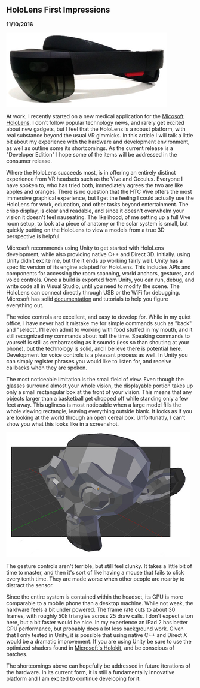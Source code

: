 HoloLens First Impressions
--------------------------
**11/10/2016**

![HoloLens](hl_2.jpg)

At work, I recently started on a new medical application for the [Micosoft HoloLens](https://www.microsoft.com/microsoft-hololens/en-us). I don’t follow popular technology news, and rarely get excited about new gadgets, but I feel that the HoloLens is a robust platform, with real substance beyond the usual VR gimmicks. In this article I will talk a little bit about my experience with the hardware and development environment, as well as outline some its shortcomings. As the current release is a "Developer Edition" I hope some of the items will be addressed in the consumer release.

Where the HoloLens succeeds most, is in offering an entirely distinct experience from VR headsets such as the Vive and Occulus. Everyone I have spoken to, who has tried both, immediately agrees the two are like apples and oranges. There is no question that the HTC Vive offers the most immersive graphical experience, but I get the feeling I could actually use the HoloLens for work, education, and other tasks beyond entertainment. The crisp display, is clear and readable, and since it doesn't overwhelm your vision it doesn't feel nauseating. The likelihood, of me setting up a full Vive room setup, to look at a piece of anatomy or the solar system is small, but quickly putting on the HoloLens to view a models from a true 3D perspective is helpful.

Microsoft recommends using Unity to get started with HoloLens development, while also providing native C++ and Direct 3D. Initially. using Unity didn’t excite me, but the it ends up working fairly well. Unity has a specific version of its engine adapted for HoloLens. This includes APIs and components for accessing the room scanning, world anchors, gestures, and voice controls. Once a build is exported from Unity, you can run, debug, and write code all in Visual Studio, until you need to modify the scene. The HoloLens can connect directly through USB or the WiFi for debugging. Microsoft has solid [documentation](https://developer.microsoft.com/en-us/windows/holographic/documentation) and tutorials to help you figure everything out.

The voice controls are excellent, and easy to develop for. While in my quiet office, I have never had it mistake me for simple commands such as "back" and "select". I'll even admit to working with food stuffed in my mouth, and it still recognized my commands about half the time. Speaking commands to yourself is still as embarrassing as it sounds (less so than shouting at your phone), but the technology is solid, and I believe there is potential here. Development for voice controls is a pleasant process as well. In Unity you can simply register phrases you would like to listen for, and receive callbacks when they are spoken.

The most noticeable limitation is the small field of view. Even though the glasses surround almost your whole vision, the displayable portion takes up only a small rectangular box at the front of your vision. This means that any objects larger than a basketball get chopped off while standing only a few feet away. This ugliness is most noticeable when a large model fills the whole viewing rectangle, leaving everything outside blank. It looks as if you are looking at the world through an open cereal box. Unfortunatly, I can't show you what this looks like in a screenshot.

![viewport](cutoff_screen.jpg)

The gesture controls aren't terrible, but still feel clunky. It takes a little bit of time to master, and then it's sort of like having a mouse that fails to click every tenth time. They are made worse when other people are nearby to distract the sensor.

Since the entire system is contained within the headset, its GPU is more comparable to a mobile phone than a desktop machine. While not weak, the hardware feels a bit under powered. The frame rate cuts to about 30 frames, with roughly 50k triangles across 25 draw calls. I don't expect a ton here, but a bit faster would be nice. In my experience an iPad 2 has better GPU performance, but probably does a lot less background work. Given that I only tested in Unity, it is possible that using native C++ and Direct X would be a dramatic improvement. If you are using Unity be sure to use the optimized shaders found in [Microsoft's Holokit](https://github.com/Microsoft/HoloToolkit-Unity), and be conscious of batches.

The shortcomings above can hopefully be addressed in future iterations of the hardware. In its current form, it is still a fundamentally innovative platform and I am excited to continue developing for it.

